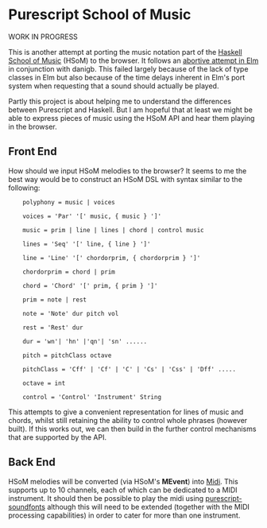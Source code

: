 Purescript School of Music
==========================

WORK IN PROGRESS

This is another attempt at porting the music notation part of the [Haskell School of Music](https://github.com/Euterpea/Euterpea2) (HSoM) to the browser. It follows an [abortive attempt in Elm](https://github.com/danigb/elm-school-of-music) in conjunction with danigb.  This failed largely because of the lack of type classes in Elm but also because of the time delays inherent in Elm's port system when requesting that a sound should actually be played.

Partly this project is about helping me to understand the differences between Purescript and Haskell.  But I am hopeful that at least we might be able to express pieces of music using the HSoM API and hear them playing in the browser.

Front End
---------

How should we input HSoM melodies to the browser?  It seems to me the best way would be to construct an HSoM DSL with syntax similar to the following:

```
    polyphony = music | voices

    voices = 'Par' '[' music, { music } ']'

    music = prim | line | lines | chord | control music

    lines = 'Seq' '[' line, { line } ']'

    line = 'Line' '[' chordorprim, { chordorprim } ']'

    chordorprim = chord | prim

    chord = 'Chord' '[' prim, { prim } ']'

    prim = note | rest

    note = 'Note' dur pitch vol

    rest = 'Rest' dur

    dur = 'wn'| 'hn' |'qn'| 'sn' ......

    pitch = pitchClass octave

    pitchClass = 'Cff' | 'Cf' | 'C' | 'Cs' | 'Css' | 'Dff' .....

    octave = int

    control = 'Control' 'Instrument' String 
```

This attempts to give a convenient representation for lines of music and chords, whilst still retaining the ability to control whole phrases (however built). If this works out, we can then build in the further control mechanisms that are supported by the API.

Back End
--------

HSoM melodies will be converted (via HSoM's __MEvent__) into [Midi](https://github.com/newlandsvalley/purescript-midi). This supports up to 10 channels, each of which can be dedicated to a MIDI instrument.  It should then be possible to play the midi using [purescript-soundfonts](https://github.com/newlandsvalley/purescript-soundfonts) although this will need to be extended (together with the MIDI processing capabilities) in order to cater for more than one instrument.
